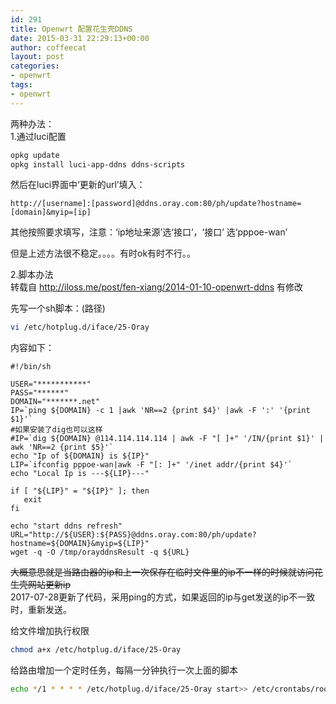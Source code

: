 ```yaml
---
id: 291
title: Openwrt 配置花生壳DDNS
date: 2015-03-31 22:29:13+00:00
author: coffeecat
layout: post
categories:
- openwrt
tags:
- openwrt
---
```

两种办法：  
1.通过luci配置

```sh
opkg update
opkg install luci-app-ddns ddns-scripts
```

然后在luci界面中‘更新的url’填入：

```vim
http://[username]:[password]@ddns.oray.com:80/ph/update?hostname=[domain]&myip=[ip]
```

其他按照要求填写，注意：‘ip地址来源’选‘接口’，‘接口’ 选‘pppoe-wan’

但是上述方法很不稳定。。。。有时ok有时不行。。

2.脚本办法  
转载自 http://iloss.me/post/fen-xiang/2014-01-10-openwrt-ddns 有修改

先写一个sh脚本：(路径)

```sh
vi /etc/hotplug.d/iface/25-Oray
```

内容如下：

```vim
#!/bin/sh

USER="***********"
PASS="******"
DOMAIN="*******.net"
IP=`ping ${DOMAIN} -c 1 |awk 'NR==2 {print $4}' |awk -F ':' '{print $1}'`
#如果安装了dig也可以这样
#IP=`dig ${DOMAIN} @114.114.114.114 | awk -F "[ ]+" '/IN/{print $1}' | awk 'NR==2 {print $5}'`
echo "Ip of ${DOMAIN} is ${IP}"
LIP=`ifconfig pppoe-wan|awk -F "[: ]+" '/inet addr/{print $4}'`
echo "Local Ip is ---${LIP}---"

if [ "${LIP}" = "${IP}" ]; then
   exit
fi

echo "start ddns refresh"
URL="http://${USER}:${PASS}@ddns.oray.com:80/ph/update?hostname=${DOMAIN}&myip=${LIP}"
wget -q -O /tmp/orayddnsResult -q ${URL}

```

<del datetime="2017-07-28T14:47:43+00:00">大概意思就是当路由器的ip和上一次保存在临时文件里的ip不一样的时候就访问花生壳网站更新ip</del>  
2017-07-28更新了代码，采用ping的方式，如果返回的ip与get发送的ip不一致时，重新发送。

给文件增加执行权限

```sh
chmod a+x /etc/hotplug.d/iface/25-Oray
```

给路由增加一个定时任务，每隔一分钟执行一次上面的脚本

```sh
echo */1 * * * * /etc/hotplug.d/iface/25-Oray start>> /etc/crontabs/root
```